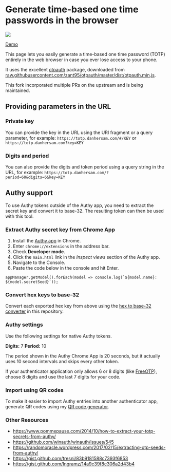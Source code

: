 # Generate time-based one time passwords in the browser

![](totp-generator.png)

[Demo](https://totp.knugi.dev/)

This page lets you easily generate a time-based one time password (TOTP) entirely in the web browser in case you ever lose access to your phone.

It uses the excellent [otpauth](https://github.com/zant95/otpauth) package, downloaded from [raw.githubusercontent.com/zant95/otpauth/master/dist/otpauth.min.js](https://raw.githubusercontent.com/zant95/otpauth/master/dist/otpauth.min.js).

This fork incorporated multiple PRs on the upstream and is being maintained.

## Providing parameters in the URL

### Private key

You can provide the key in the URL using the URI fragment or a query parameter, for example: `https://totp.danhersam.com/#/KEY` or `https://totp.danhersam.com?key=KEY`

### Digits and period
You can also provide the digits and token period using a query string in the URL, for example: `https://totp.danhersam.com/?period=60&digits=6&key=KEY`

## Authy support

To use Authy tokens outside of the Authy app, you need to extract the secret key and convert it to base-32. The resulting token can then be used with this tool.

### Extract Authy secret key from Chrome App

1. Install the [Authy app](https://chrome.google.com/webstore/detail/authy/gaedmjdfmmahhbjefcbgaolhhanlaolb?hl=en) in Chrome.
1. Enter `chrome://extensions` in the address bar.
1. Check **Developer mode**.
1. Click the `main.html` link in the *Inspect views* section of the Authy app.
1. Navigate to the Console.
1. Paste the code below in the console and hit Enter.

```
appManager.getModel().forEach(model => console.log(`${model.name}: ${model.secretSeed}`));
```

### Convert hex keys to base-32

Convert each exported hex key from above using the [hex to base-32 converter](https://totp.danhersam.com/hex-to-base32.html) in this repository.

### Authy settings

Use the following settings for native Authy tokens.

**Digits:** 7
**Period:** 10

The period shown in the Authy Chrome App is 20 seconds, but it actually uses 10 second intervals and skips every other token.

If your authenticator application only allows 6 or 8 digits (like [FreeOTP](https://freeotp.github.io/)), choose 8 digits and use the last 7 digits for your code.

### Import using QR codes

To make it easier to import Authy entries into another authenticator app, generate QR codes using my [QR code generator](https://dan.hersam.com/tools/gen-qr-code.html).

### Other Resources

* https://www.pommepause.com/2014/10/how-to-extract-your-totp-secrets-from-authy/
* https://github.com/winauth/winauth/issues/545
* https://randomoracle.wordpress.com/2017/02/15/extracting-otp-seeds-from-authy/
* https://gist.github.com/tresni/83b9181588c7393f6853
* https://gist.github.com/Ingramz/14a9c39f8c306a2d43b4
